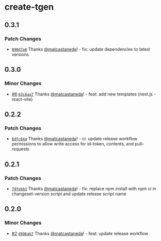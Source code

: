 # create-tgen

## 0.3.1

### Patch Changes

- [`090d7a8`](https://github.com/matcastaneda/create-tgen/commit/090d7a880956ac2f1f9a1a828c204715145620e9) Thanks [@matcastaneda](https://github.com/matcastaneda)! - fix: update dependencies to latest versions

## 0.3.0

### Minor Changes

- [#6](https://github.com/matcastaneda/create-tgen/pull/6) [`63c6aa7`](https://github.com/matcastaneda/create-tgen/commit/63c6aa7ecbc5d51d89298f06d5954dde1a2e4bdf) Thanks [@matcastaneda](https://github.com/matcastaneda)! - feat: add new templates (next.js - react-vite)

## 0.2.2

### Patch Changes

- [`6dfc64a`](https://github.com/matcastaneda/create-tgen/commit/6dfc64a1a98f773f09af4a9c425959a2cf62275e) Thanks [@matcastaneda](https://github.com/matcastaneda)! - ci: update release workflow permissions to allow write access for id-token, contents, and pull-requests

## 0.2.1

### Patch Changes

- [`79febb3`](https://github.com/matcastaneda/create-tgen/commit/79febb3673763f989dd28473fc8e0703850a17db) Thanks [@matcastaneda](https://github.com/matcastaneda)! - fix: replace npm install with npm ci in changeset-version script and update release script name

## 0.2.0

### Minor Changes

- [#2](https://github.com/matcastaneda/create-tgen/pull/2) [`d996ab7`](https://github.com/matcastaneda/create-tgen/commit/d996ab76f115e4710f63c44bb8793ae3e3a47cbf) Thanks [@matcastaneda](https://github.com/matcastaneda)! - feat: update release workflow
